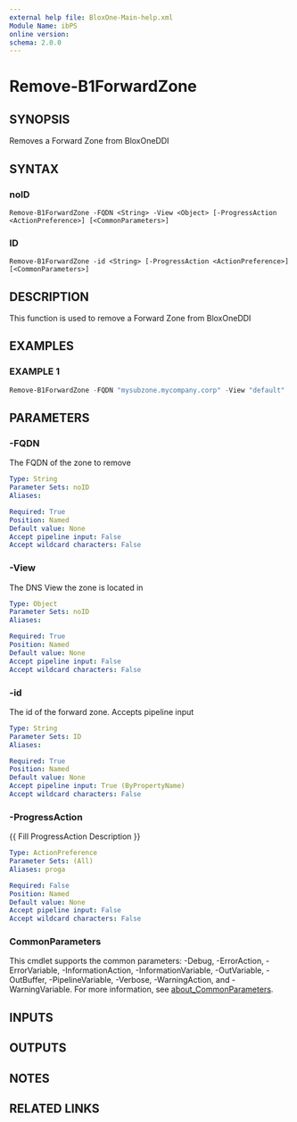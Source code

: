 ```yaml
---
external help file: BloxOne-Main-help.xml
Module Name: ibPS
online version:
schema: 2.0.0
---
```


# Remove-B1ForwardZone

## SYNOPSIS
Removes a Forward Zone from BloxOneDDI

## SYNTAX

### noID
```
Remove-B1ForwardZone -FQDN <String> -View <Object> [-ProgressAction <ActionPreference>] [<CommonParameters>]
```

### ID
```
Remove-B1ForwardZone -id <String> [-ProgressAction <ActionPreference>] [<CommonParameters>]
```

## DESCRIPTION
This function is used to remove a Forward Zone from BloxOneDDI

## EXAMPLES

### EXAMPLE 1
```powershell
Remove-B1ForwardZone -FQDN "mysubzone.mycompany.corp" -View "default"
```

## PARAMETERS

### -FQDN
The FQDN of the zone to remove

```yaml
Type: String
Parameter Sets: noID
Aliases:

Required: True
Position: Named
Default value: None
Accept pipeline input: False
Accept wildcard characters: False
```

### -View
The DNS View the zone is located in

```yaml
Type: Object
Parameter Sets: noID
Aliases:

Required: True
Position: Named
Default value: None
Accept pipeline input: False
Accept wildcard characters: False
```

### -id
The id of the forward zone.
Accepts pipeline input

```yaml
Type: String
Parameter Sets: ID
Aliases:

Required: True
Position: Named
Default value: None
Accept pipeline input: True (ByPropertyName)
Accept wildcard characters: False
```

### -ProgressAction
{{ Fill ProgressAction Description }}

```yaml
Type: ActionPreference
Parameter Sets: (All)
Aliases: proga

Required: False
Position: Named
Default value: None
Accept pipeline input: False
Accept wildcard characters: False
```

### CommonParameters
This cmdlet supports the common parameters: -Debug, -ErrorAction, -ErrorVariable, -InformationAction, -InformationVariable, -OutVariable, -OutBuffer, -PipelineVariable, -Verbose, -WarningAction, and -WarningVariable. For more information, see [about_CommonParameters](http://go.microsoft.com/fwlink/?LinkID=113216).

## INPUTS

## OUTPUTS

## NOTES

## RELATED LINKS
